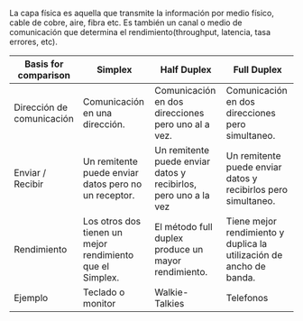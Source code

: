La capa física es aquella que transmite la información por medio físico, cable de cobre, aire, fibra etc. Es también un canal o medio de comunicación que determina el rendimiento(throughput, latencia, tasa errores, etc).

| Basis for comparison      | Simplex                                                   | Half Duplex                                                     | Full Duplex                                                         |
| ------------------------- | --------------------------------------------------------- | --------------------------------------------------------------- | ------------------------------------------------------------------- |
| Dirección de comunicación | Comunicación en una dirección.                            | Comunicación en dos direcciones pero uno al a vez.              | Comunicación en dos direcciones pero simultaneo.                    |
| Enviar / Recibir          | Un remitente puede enviar datos pero no un receptor.      | Un remitente puede enviar datos y recibirlos, pero uno a la vez | Un remitente puede enviar datos y recibirlos pero simultaneo.       |
| Rendimiento               | Los otros dos tienen un mejor rendimiento que el Simplex. | El método full duplex produce un mayor rendimiento.             | Tiene mejor rendimiento y duplica la utilización de ancho de banda. |
| Ejemplo                   | Teclado o monitor                                         | Walkie-Talkies                                                  | Telefonos                                                           |
